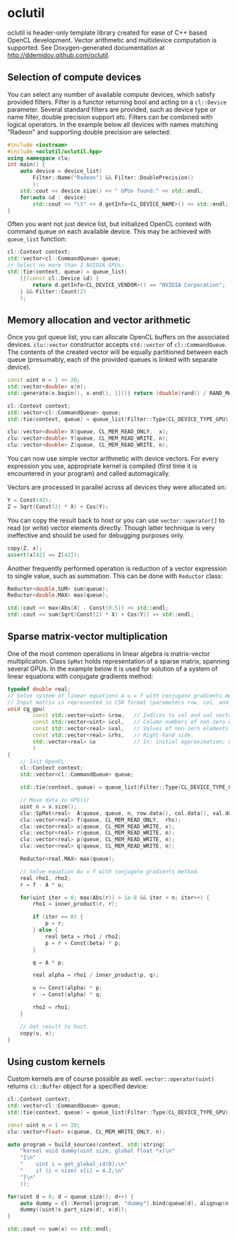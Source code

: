 oclutil
=======

oclutil is header-only template library created for ease of C++ based OpenCL
development. Vector arithmetic and multidevice computation is supported.
See Doxygen-generated documentation at http://ddemidov.github.com/oclutil.

Selection of compute devices
----------------------------

You can select any number of available compute devices, which satisfy provided
filters. Filter is a functor returning bool and acting on a `cl::Device`
parameter. Several standard filters are provided, such as device type or name
filter, double precision support etc. Filters can be combined with logical
operators. In the example below all devices with names matching "Radeon" and
supporting double precision are selected:
```C++
#include <iostream>
#include <oclutil/oclutil.hpp>
using namespace clu;
int main() {
    auto device = device_list(
        Filter::Name("Radeon") && Filter::DoublePrecision()
        );
    std::cout << device.size() << " GPUs found:" << std::endl;
    for(auto &d : device)
        std::cout << "\t" << d.getInfo<CL_DEVICE_NAME>() << std::endl;
}
```

Often you want not just device list, but initialized OpenCL context with
command queue on each available device. This may be achieved with `queue_list`
function:
```C++
cl::Context context;
std::vector<cl::CommandQueue> queue;
// Select no more than 2 NVIDIA GPUs:
std::tie(context, queue) = queue_list(
    [](const cl::Device &d) {
        return d.getInfo<CL_DEVICE_VENDOR>() == "NVIDIA Corporation";
    } && Filter::Count(2)
    );
```

Memory allocation and vector arithmetic
---------------------------------------

Once you got queue list, you can allocate OpenCL buffers on the associated
devices. `clu::vector` constructor accepts `std::vector` of `cl::CommandQueue`.
The contents of the created vector will be equally partitioned between each
queue (presumably, each of the provided queues is linked with separate device). 
```C++
const uint n = 1 << 20;
std::vector<double> x(n);
std::generate(x.begin(), x.end(), [](){ return (double)rand() / RAND_MAX; });

cl::Context context;
std::vector<cl::CommandQueue> queue;
std::tie(context, queue) = queue_list(Filter::Type(CL_DEVICE_TYPE_GPU));

clu::vector<double> X(queue, CL_MEM_READ_ONLY,  x);
clu::vector<double> Y(queue, CL_MEM_READ_WRITE, n);
clu::vector<double> Z(queue, CL_MEM_READ_WRITE, n);
```

You can now use simple vector arithmetic with device vectors. For every
expression you use, appropriate kernel is compiled (first time it is
encountered in your program) and called automagically.

Vectors are processed in parallel across all devices they were allocated on:
```C++
Y = Const(42);
Z = Sqrt(Const(2) * X) + Cos(Y);
```

You can copy the result back to host or you can use `vector::operator[]` to
read (or write) vector elements directly. Though latter technique is very
ineffective and should be used for debugging purposes only.
```C++
copy(Z, x);
assert(x[42] == Z[42]);
```

Another frequently performed operation is reduction of a vector expression to
single value, such as summation. This can be done with `Reductor` class:
```C++
Reductor<double,SUM> sum(queue);
Reductor<double,MAX> max(queue);

std::cout << max(Abs(X) - Const(0.5)) << std::endl;
std::cout << sum(Sqrt(Const(2) * X) + Cos(Y)) << std::endl;
```

Sparse matrix-vector multiplication
-----------------------------------

One of the most common operations in linear algebra is matrix-vector
multiplication. Class `SpMat` holds representation of a sparse matrix,
spanning several GPUs. In the example below it is used for solution of a system
of linear equations with conjugate gradients method:
```C++
typedef double real;
// Solve system of linear equations A u = f with conjugate gradients method.
// Input matrix is represented in CSR format (parameters row, col, and val).
void cg_gpu(
        const std::vector<uint> &row,   // Indices to col and val vectors.
        const std::vector<uint> &col,   // Column numbers of non-zero elements.
        const std::vector<real> &val,   // Values of non-zero elements.
        const std::vector<real> &rhs,   // Right-hand side.
        std::vector<real> &x            // In: initial approximation; out: result.
        )
{
    // Init OpenCL
    cl::Context context;
    std::vector<cl::CommandQueue> queue;

    std::tie(context, queue) = queue_list(Filter::Type(CL_DEVICE_TYPE_GPU));

    // Move data to GPU(s)
    uint n = x.size();
    clu::SpMat<real>  A(queue, queue, n, row.data(), col.data(), val.data());
    clu::vector<real> f(queue, CL_MEM_READ_ONLY,  rhs);
    clu::vector<real> u(queue, CL_MEM_READ_WRITE, x);
    clu::vector<real> r(queue, CL_MEM_READ_WRITE, n);
    clu::vector<real> p(queue, CL_MEM_READ_WRITE, n);
    clu::vector<real> q(queue, CL_MEM_READ_WRITE, n);

    Reductor<real,MAX> max(queue);

    // Solve equation Au = f with conjugate gradients method.
    real rho1, rho2;
    r = f - A * u;

    for(uint iter = 0; max(Abs(r)) > 1e-8 && iter < n; iter++) {
        rho1 = inner_product(r, r);

        if (iter == 0) {
            p = r;
        } else {
            real beta = rho1 / rho2;
            p = r + Const(beta) * p;
        }

        q = A * p;

        real alpha = rho1 / inner_product(p, q);

        u += Const(alpha) * p;
        r -= Const(alpha) * q;

        rho2 = rho1;
    }

    // Get result to host.
    copy(u, x);
}
```

Using custom kernels
--------------------

Custom kernels are of course possible as well. `vector::operator(uint)` returns
`cl::Buffer` object for a specified device:
```C++
cl::Context context;
std::vector<cl::CommandQueue> queue;
std::tie(context, queue) = queue_list(Filter::Type(CL_DEVICE_TYPE_GPU));

const uint n = 1 << 20;
clu::vector<float> x(queue, CL_MEM_WRITE_ONLY, n);

auto program = build_sources(context, std::string(
    "kernel void dummy(uint size, global float *x)\n"
    "{\n"
    "    uint i = get_global_id(0);\n"
    "    if (i < size) x[i] = 4.2;\n"
    "}\n"
    ));

for(uint d = 0; d < queue.size(); d++) {
    auto dummy = cl::Kernel(program, "dummy").bind(queue[d], alignup(n, 256), 256);
    dummy((uint)x.part_size(d), x(d));
}

std::cout << sum(x) << std::endl;
```
